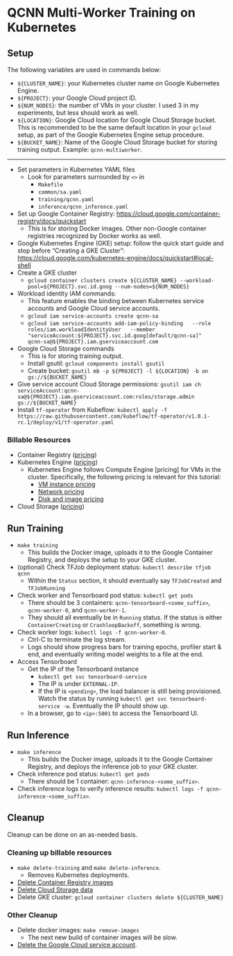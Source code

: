 # QCNN Multi-Worker Training on Kubernetes

## Setup

The following variables are used in commands below:
* `${CLUSTER_NAME}`: your Kubernetes cluster name on Google Kubernetes Engine.
* `${PROJECT}`: your Google Cloud project ID.
* `${NUM_NODES}`: the number of VMs in your cluster. I used 3 in my experiments, but less should work as well.
* `${LOCATION}`: Google Cloud location for Google Cloud Storage bucket. This is recommended to be the same default location in your `gcloud` setup, as part of the Google Kubernetes Engine setup procedure.
* `${BUCKET_NAME}`: Name of the Google Cloud Storage bucket for storing training output. Example: `qcnn-multiworker`.

---

* Set parameters in Kubernetes YAML files
  * Look for parameters surrounded by `<>` in
    * `Makefile`
    * `common/sa.yaml`
    * `training/qcnn.yaml`
    * `inference/qcnn_inference.yaml`
* Set up Google Container Registry: https://cloud.google.com/container-registry/docs/quickstart
  * This is for storing Docker images. Other non-Google container registries recognized by Docker works as well.
* Google Kubernetes Engine (GKE) setup: follow the quick start guide and stop before “Creating a GKE Cluster”: https://cloud.google.com/kubernetes-engine/docs/quickstart#local-shell
* Create a GKE cluster
  * `gcloud container clusters create ${CLUSTER_NAME} --workload-pool=${PROJECT}.svc.id.goog --num-nodes=${NUM_NODES}`
* Workload identity IAM commands:
  * This feature enables the binding between Kubernetes service accounts and Google Cloud service accounts.
  * `gcloud iam service-accounts create qcnn-sa`
  * `gcloud iam service-accounts add-iam-policy-binding   --role roles/iam.workloadIdentityUser   --member "serviceAccount:${PROJECT}.svc.id.goog[default/qcnn-sa]"   qcnn-sa@${PROJECT}.iam.gserviceaccount.com`
* Google Cloud Storage commands
  * This is for storing training output.
  * Install gsutil: `gcloud components install gsutil`
  * Create bucket: `gsutil mb -p ${PROJECT} -l ${LOCATION} -b on gs://${BUCKET_NAME}`
* Give service account Cloud Storage permissions: `gsutil iam ch serviceAccount:qcnn-sa@${PROJECT}.iam.gserviceaccount.com:roles/storage.admin gs://${BUCKET_NAME}`
* Install `tf-operator` from Kubeflow: `kubectl apply -f https://raw.githubusercontent.com/kubeflow/tf-operator/v1.0.1-rc.1/deploy/v1/tf-operator.yaml`

### Billable Resources
* Container Registry ([pricing](https://cloud.google.com/container-registry/pricing))
* Kubernetes Engine ([pricing](https://cloud.google.com/kubernetes-engine/pricing))
  * Kubernetes Engine follows Compute Engine [pricing] for VMs in the cluster. Specifically, the following pricing is relevant for this tutorial:
    * [VM instance pricing](https://cloud.google.com/compute/vm-instance-pricing)
    * [Network pricing](https://cloud.google.com/vpc/network-pricing)
    * [Disk and image pricing](https://cloud.google.com/compute/disks-image-pricing)
* Cloud Storage ([pricing](https://cloud.google.com/storage/pricing))


## Run Training

* `make training`
  * This builds the Docker image, uploads it to the Google Container Registry, and deploys the setup to your GKE cluster.
* (optional) Check TFJob deployment status: `kubectl describe tfjob qcnn`
  * Within the `Status` section, it should eventually say `TFJobCreated` and `TFJobRunning`
* Check worker and Tensorboard pod status: `kubectl get pods`
  * There should be 3 containers: `qcnn-tensorboard-<some_suffix>`, `qcnn-worker-0`, and `qcnn-worker-1`.
  * They should all eventually be in `Running` status. If the status is either `ContainerCreating` or `CrashloopBackoff`, something is wrong.
* Check worker logs: `kubectl logs -f qcnn-worker-0`.
  * Ctrl-C to terminate the log stream.
  * Logs should show progress bars for training epochs, profiler start & end, and eventually writing model weights to a file at the end.
* Access Tensorboard
  * Get the IP of the Tensorboard instance
    * `kubectl get svc tensorboard-service`
    * The IP is under `EXTERNAL-IP`.
    * If the IP is `<pending>`, the load balancer is still being provisioned. Watch the status by running `kubectl get svc tensorboard-service -w`. Eventually the IP should show up.
  * In a browser, go to `<ip>:5001` to access the Tensorboard UI.
  
## Run Inference

* `make inference`
  * This builds the Docker image, uploads it to the Google Container Registry, and deploys the inference job to your GKE cluster.
* Check inference pod status: `kubectl get pods`
  * There should be 1 container: `qcnn-inference-<some_suffix>`.
* Check inference logs to verify inference results: `kubectl logs -f qcnn-inference-<some_suffix>`.

## Cleanup

Cleanup can be done on an as-needed basis.

### Cleaning up billable resources
* `make delete-training` and `make delete-inference`.
  * Removes Kubernetes deployments.
* [Delete Container Registry images](https://cloud.google.com/container-registry/docs/managing#deleting_images)
* [Delete Cloud Storage data](https://cloud.google.com/storage/docs/deleting-objects)
* Delete GKE cluster: `gcloud container clusters delete ${CLUSTER_NAME}`


### Other Cleanup
* Delete docker images: `make remove-images`
  * The next new build of container images will be slow.
* [Delete the Google Cloud service account](https://cloud.google.com/iam/docs/creating-managing-service-accounts#deleting).
